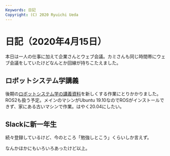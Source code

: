 ```yaml
---
Keywords: 日記
Copyright: (C) 2020 Ryuichi Ueda
---
```


# 日記（2020年4月15日）

本日は一人の仕事に加えて企業さんとウェブ会議。カミさんも同じ時間帯にウェブ会議をしていたけどなんとか回線が持ちこたえました。

## ロボットシステム学講義

後期の[ロボットシステム学の講義資料](https://ryuichiueda.github.io/robosys2019/)を新しくする作業にとりかかりました。ROS2も扱う予定。メインのマシンがUbuntu 19.10なのでROSがインストールできず、家にある古いマシンで作業。はやく20.04にしたい。


## Slackに新一年生

続々登録しているけど、今のところ「勉強しとこう」くらいしか言えず。


なんかほかにもいろいろあったけど以上。
